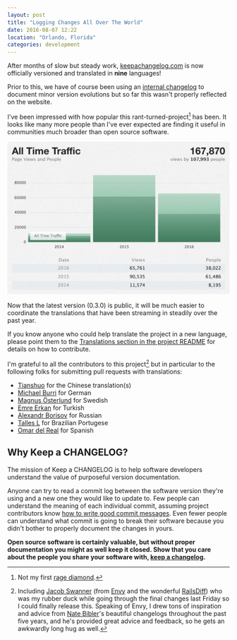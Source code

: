 ```yaml
---
layout: post
title: "Logging Changes All Over The World"
date: 2016-08-07 12:22
location: "Orlando, Florida"
categories: development
---
```


After months of slow but steady work, [keepachangelog.com][kac] is now officially
versioned and translated in **nine** languages!

Prior to this, we have of course been using an [internal changelog][cl] to
document minor version evolutions but so far this wasn't properly reflected on
the website.

I've been impressed with how popular this rant-turned-project[^1]
has been. It looks like many more people than I've ever expected are finding it
useful in communities much broader than open source software.

![Illustration of Keep a CHANGELOG popularity with a graph of traffic over the past three years](/images/keep-a-changelog-popularity.png)

Now that the latest version (0.3.0) is public, it will be much easier to
coordinate the translations that have been streaming in steadily over the
past year.

If you know anyone who could help translate the project in a
new language, please point them to the [Translations section in the project
README][tr] for details on how to contribute.

I'm grateful to all the contributors to this project[^2] but in particular to
the following folks for submitting pull requests with translations:

- [Tianshuo][tianshuo] for the Chinese translation(s)
- [Michael Burri][mpbzh] for German
- [Magnus Österlund][magol] for Swedish
- [Emre Erkan][karalamalar] for Turkish
- [Alexandr Borisov][aishek] for Russian
- [Talles L][tallesl] for Brazilian Portugese
- [Omar del Real][ZeliosAriex] for Spanish

## Why Keep a CHANGELOG?

The mission of Keep a CHANGELOG is to help software developers understand the
value of purposeful version documentation.

Anyone can try to read a commit log between the software version they're using
and a new one they would like to update to. Few people can understand the meaning
of each individual commit, assuming project contributors know
[how to write good commit messages][committips]. Even fewer people can
understand what commit is going to break their software because you didn't
bother to properly document the changes in yours.

**Open source software is certainly valuable, but without proper documentation you
might as well keep it closed. Show that you care about the people you share
your software with, [keep a changelog][kac].**

[kac]: http://keepachangelog.com
[cl]: https://github.com/olivierlacan/keep-a-changelog/blob/c844dcacdcce8d026f0867b7782866d6d5b11492/CHANGELOG.md
[tr]: https://github.com/olivierlacan/keep-a-changelog#translations
[ossragediamond]: http://olivierlacan.com/posts/an-open-source-rage-diamond/
[rd]: http://railsdiff.org/
[tianshuo]: https://github.com/tianshuo
[mpbzh]: https://github.com/mpbzh
[magol]: https://github.com/magol
[karalamalar]: https://github.com/karalamalar
[aishek]: https://github.com/aishek
[tallesl]: https://github.com/tallesl
[ZeliosAriex]: https://github.com/ZeliosAriex
[envy]: http://madewithenvy.com/
[nate]: https://github.com/nbibler
[jacob]: https://github.com/jswanner
[committips]: https://robots.thoughtbot.com/5-useful-tips-for-a-better-commit-message

[^1]: Not my first [rage diamond][ossragediamond].
[^2]: Including [Jacob Swanner][jacob] (from [Envy][envy] and the wonderful [RailsDiff][rd]) who was my rubber duck while going through the final changes last Friday so I could finally release this. Speaking of Envy, I drew tons of inspiration and advice from [Nate Bibler][nate]'s beautiful changelogs throughout the past five years, and he's provided great advice and feedback, so he gets an awkwardly long hug as well.
